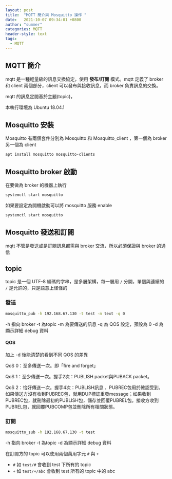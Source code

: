 ```yaml
---
layout: post
title:  "MQTT 簡介與 Mosquitto 操作 "
date:   2021-10-07 09:34:01 +0800
author: "summer"
categories: MQTT
header-style: text
tags:
  - MQTT
---
```

## MQTT 簡介

mqtt 是一種輕量級的訊息交換協定，使用 **發布/訂閱** 模式。mqtt 定義了 broker 和 client 兩個部分，client 可以發布與接收訊息，而 broker 負責訊息的交換。

mqtt 的訊息定閱基於主題(topic)，

<div class='alert alert-info'>
本執行環境為 Ubuntu 18.04.1
</div>

## Mosquitto 安裝

Mosquitto 有兩個套件分別為 Mosquitto 和 Mosquitto_client ，第一個為 broker 另一個為 client

```bash
apt install mosquitto mosquitto-clients 
```

## Mosquitto broker 啟動

在要做為 broker 的機器上執行

```bash
systemctl start mosquitto
```

如果要設定為開機啟動可以將 mosquitto 服務 enable

```bash
systemctl start mosquitto
```

## Mosquitto 發送和訂閱

mqtt 不管是發送或是訂閱訊息都需與 broker 交流，所以必須保證與 broker 的通信

## topic

topic 是一個 UTF-8 編碼的字串，是多層架構，每一層用 ```/``` 分開，單個與連續的 ```/``` 是允許的，只是語意上怪怪的

### 發送

```bash
mosquitto_pub -h 192.168.67.130 -t test -m text -q 0
```

-h 指向 broker
-t 為topic
-m 為要傳送的訊息
-q 為 QOS 設定，預設為 0
-d 為顯示詳細 debug 資料

#### QOS

<div class='alert alert-info'>
加上 -d 後能清楚的看到不同 QOS 的差異
</div>

QoS 0：至多傳送一次。即「fire and forget」

QoS 1：至少傳送一次。握手2次：PUBLISH packet與PUBACK packet。

QoS 2：恰好傳送一次。握手4次：PUBLISH訊息 、PUBREC包用於確認受到。如果傳送方沒有收到PUBREC包，就用DUP標誌重發message；如果收到PUBREC包，就刪除最初的PUBLISH包，儲存並回覆PUBREL包。接收方收到PUBREL包，就回覆PUBCOMP包並刪除所有相關狀態。

### 訂閱

```bash
mosquitto_sub -h 192.168.67.130 -t test
```

-h 指向 broker
-t 為topic
-d 為顯示詳細 debug 資料

在訂閱方的 topic 可以使用兩個萬用字元 ```#``` 與 ```+```

* ```#``` 如 ```test/#``` 會收到 test 下所有的 topic
* ```+``` 如 ```test/+/abc``` 會收到 test 所有的 topic 中的 abc
